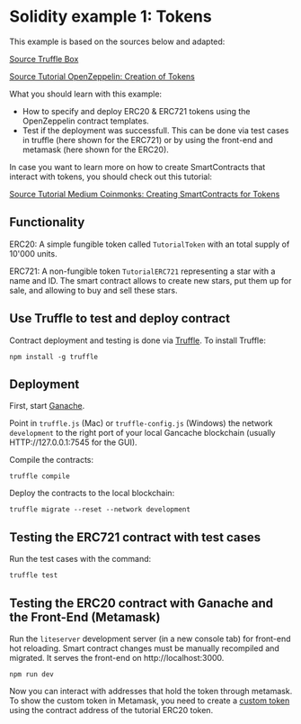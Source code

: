 # Solidity example 1: Tokens

This example is based on the sources below and adapted:

[Source Truffle Box](https://www.trufflesuite.com/boxes/tutorialtoken)

[Source Tutorial OpenZeppelin: Creation of Tokens](https://www.trufflesuite.com/tutorials/robust-smart-contracts-with-openzeppelin)

What you should learn with this example:
- How to specify and deploy ERC20 & ERC721 tokens using the OpenZeppelin contract templates.
- Test if the deployment was successfull. This can be done via test cases in truffle (here shown for the ERC721) or by using the front-end and metamask (here shown for the ERC20).

In case you want to learn more on how to create SmartContracts that interact with tokens, you should check out this tutorial:

[Source Tutorial Medium Coinmonks: Creating SmartContracts for Tokens](https://medium.com/coinmonks/build-a-smart-contract-that-transfers-erc20-token-from-your-wallet-to-other-addresses-or-erc20-ee8dc35f40f6)

## Functionality

ERC20: A simple fungible token called `TutorialToken` with an total supply of 10'000 units.

ERC721: A non-fungible token `TutorialERC721` representing a star with a name and ID. The smart contract allows to create new stars, put them up for sale, and allowing to buy and sell these stars.

## Use Truffle to test and deploy contract

Contract deployment and testing is done via [Truffle](https://truffleframework.com/). To install Truffle:

```
npm install -g truffle
```

## Deployment

First, start [Ganache](https://www.trufflesuite.com/ganache).

Point in `truffle.js` (Mac) or `truffle-config.js` (Windows) the network `development` to the right port of your local Gancache blockchain (usually HTTP://127.0.0.1:7545 for the GUI).

Compile the contracts:
```
truffle compile
```

Deploy the contracts to the local blockchain:
```
truffle migrate --reset --network development
```

## Testing the ERC721 contract with test cases

Run the test cases with the command:

```
truffle test
```

## Testing the ERC20 contract with Ganache and the Front-End (Metamask)

Run the `liteserver` development server (in a new console tab) for front-end hot reloading. Smart contract changes must be manually recompiled and migrated. It serves the front-end on http://localhost:3000.

```
npm run dev
```

Now you can interact with addresses that hold the token through metamask. To show the custom token in Metamask, you need to create a [custom token](https://tokenmint.io/blog/how-to-add-your-custom-erc-token-to-metamask.html) using the contract address of the tutorial ERC20 token.




